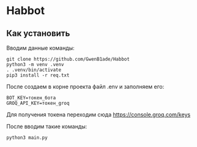 # Habbot

## Как установить

Вводим данные команды:
```
git clone https://github.com/GwenB1ade/Habbot
python3 -m venv .venv
. .venv/bin/activate
pip3 install -r req.txt
```

После создаем в корне проекта файл .env и заполняем его:
```
BOT_KEY=токен_бота
GROQ_API_KEY=токен_groq
```

Для получения токена переходим сюда https://console.groq.com/keys

После вводим такие команды:

```
python3 main.py
```
